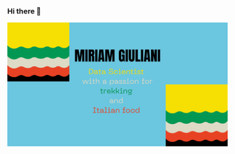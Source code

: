 ### Hi there 👋

<!--
**MiriamGiuliani/MiriamGiuliani** is a ✨ _special_ ✨ repository because its `README.md` (this file) appears on your GitHub profile.

Here are some ideas to get you started:

- 🔭 I’m currently working on ...
- 🌱 I’m currently learning ...
- 👯 I’m looking to collaborate on ...
- 🤔 I’m looking for help with ...
- 💬 Ask me about ...
- 📫 How to reach me: ...
- 😄 Pronouns: ...
- ⚡ Fun fact: ...
-->

<img src="https://github.com/MiriamGiuliani/MiriamGiuliani/blob/9a4896f01ff7e7c994d483b625cc819482bd1d22/banner.png" alt="banner that says myname">


